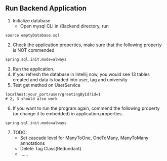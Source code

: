 ## Run Backend Application

1. Initialize database
   - Open mysql CLI in /Backend directory, run 
```
source emptyDatabase.sql
```
2. Check the application.properties, make sure that the following property is NOT commended
```
spring.sql.init.mode=always
```
3. Run the application. 
4. If you refresh the database in Intellij now, you would see 13 tables created and data is loaded into user, tag and university
5. Test get method on UserService
```
localhost:your_port/user/greetingById?id=1 
# 2, 3 should also work
```
6. If you want to run the program again, commend the following property (or change it to embedded) in application.properties .
```
spring.sql.init.mode=always
```
7. TODO:
    - Set cascade level for ManyToOne, OneToMany, ManyToMany annotations
	- Delete Tag Class(Redundant)
    - ......
